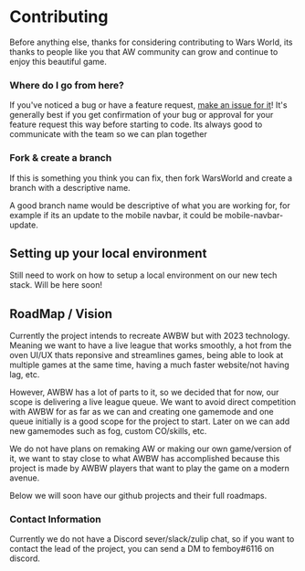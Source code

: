 # Contributing
Before anything else, thanks for considering contributing to Wars World, its thanks to people like you that AW community can grow and continue to enjoy this beautiful game.

### Where do I go from here?

If you've noticed a bug or have a feature request, [make an issue for it](https://github.com/WarsWorld/WarsWorld/issues/new)! It's
generally best if you get confirmation of your bug or approval for your feature
request this way before starting to code. Its always good to communicate with the team so we can plan together

### Fork & create a branch

If this is something you think you can fix, then fork WarsWorld and create
a branch with a descriptive name.

A good branch name would be descriptive of what you are working for, for example if its an update to the mobile navbar, it could be mobile-navbar-update. 

## Setting up your local environment

Still need to work on how to setup a local environment on our new tech stack. Will be here soon!

## RoadMap / Vision
Currently the project intends to recreate AWBW but with 2023 technology. Meaning we want to have a live league that works smoothly, a hot from the oven UI/UX thats reponsive and streamlines games, being able to look at multiple games at the same time, having a much faster website/not having lag, etc.

However, AWBW has a lot of parts to it, so we decided that for now, our scope is delivering a live league queue. We want to avoid direct competition with AWBW for as far as we can and creating one gamemode and one queue initially is a good scope for the project to start. Later on we can add new gamemodes such as fog, custom CO/skills, etc.

We do not have plans on remaking AW or making our own game/version of it, we want to stay close to what AWBW has accomplished because this project is made by AWBW players that want to play the game on a modern avenue.

Below we will soon have our github projects and their full roadmaps.

### Contact Information
Currently we do not have a Discord sever/slack/zulip chat, so if you want to contact the lead of the project, you can send a DM to femboy#6116 on discord. 
